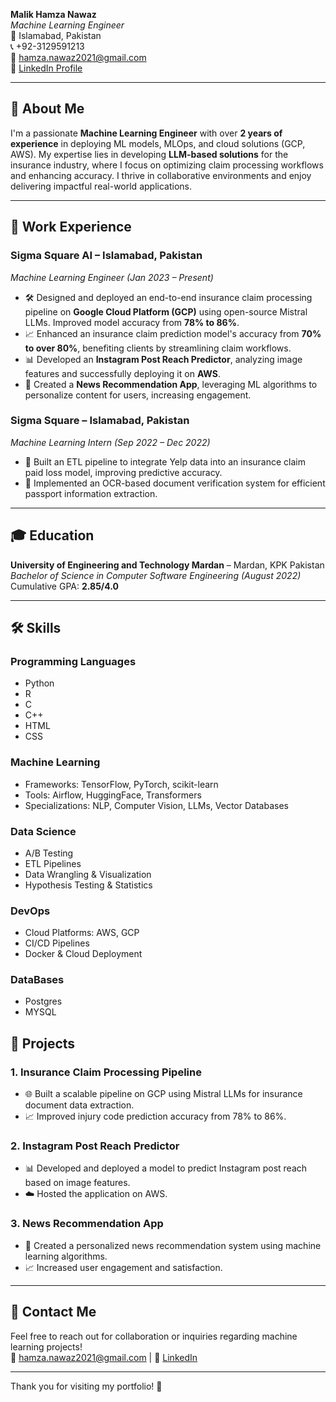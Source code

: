 
**Malik Hamza Nawaz**  
*Machine Learning Engineer*  
📍 Islamabad, Pakistan  
📞 +92-3129591213  
📧 [hamza.nawaz2021@gmail.com](mailto:hamza.nawaz2021@gmail.com)  
🔗 [LinkedIn Profile](https://linkedin.com/in/hamza0103)

---

## 🌟 About Me

I'm a passionate **Machine Learning Engineer** with over **2 years of experience** in deploying ML models, MLOps, and cloud solutions (GCP, AWS). My expertise lies in developing **LLM-based solutions** for the insurance industry, where I focus on optimizing claim processing workflows and enhancing accuracy. I thrive in collaborative environments and enjoy delivering impactful real-world applications.

---

## 💼 Work Experience

### **Sigma Square AI** – Islamabad, Pakistan  
*Machine Learning Engineer (Jan 2023 – Present)*  
- 🛠️ Designed and deployed an end-to-end insurance claim processing pipeline on **Google Cloud Platform (GCP)** using open-source Mistral LLMs. Improved model accuracy from **78% to 86%**.
- 📈 Enhanced an insurance claim prediction model's accuracy from **70% to over 80%**, benefiting clients by streamlining claim workflows.
- 📊 Developed an **Instagram Post Reach Predictor**, analyzing image features and successfully deploying it on **AWS**.
- 📰 Created a **News Recommendation App**, leveraging ML algorithms to personalize content for users, increasing engagement.

### **Sigma Square** – Islamabad, Pakistan  
*Machine Learning Intern (Sep 2022 – Dec 2022)*  
- 🔗 Built an ETL pipeline to integrate Yelp data into an insurance claim paid loss model, improving predictive accuracy.
- 📄 Implemented an OCR-based document verification system for efficient passport information extraction.

---

## 🎓 Education

**University of Engineering and Technology Mardan** – Mardan, KPK Pakistan  
*Bachelor of Science in Computer Software Engineering (August 2022)*  
Cumulative GPA: **2.85/4.0**

---

## 🛠️ Skills

### **Programming Languages**
- Python
- R
- C
- C++
- HTML
- CSS

### **Machine Learning**
- Frameworks: TensorFlow, PyTorch, scikit-learn
- Tools: Airflow, HuggingFace, Transformers
- Specializations: NLP, Computer Vision, LLMs, Vector Databases

### **Data Science**
- A/B Testing
- ETL Pipelines
- Data Wrangling & Visualization
- Hypothesis Testing & Statistics

### **DevOps**
- Cloud Platforms: AWS, GCP
- CI/CD Pipelines
- Docker & Cloud Deployment

### **DataBases**
- Postgres
- MYSQL

## 🚀 Projects

### 1. **Insurance Claim Processing Pipeline**
   - 🌐 Built a scalable pipeline on GCP using Mistral LLMs for insurance document data extraction.
   - 📈 Improved injury code prediction accuracy from 78% to 86%.

### 2. **Instagram Post Reach Predictor**
   - 📊 Developed and deployed a model to predict Instagram post reach based on image features.
   - ☁️ Hosted the application on AWS.

### 3. **News Recommendation App**
   - 📰 Created a personalized news recommendation system using machine learning algorithms.
   - 📈 Increased user engagement and satisfaction.

---

## 🤝 Contact Me

Feel free to reach out for collaboration or inquiries regarding machine learning projects!  
📧 [hamza.nawaz2021@gmail.com](mailto:hamza.nawaz2021@gmail.com) | 🔗 [LinkedIn](https://linkedin.com/in/hamza0103)

---

Thank you for visiting my portfolio! 🌟
